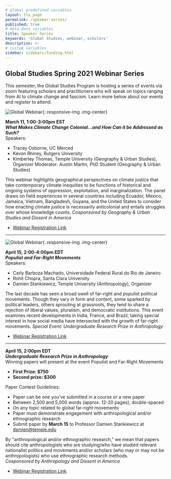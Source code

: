 ```yaml
---
# global predefined variables
layout: tla_page
permalink: /speaker-series/
published: true
# meta-data variables
title: Speaker Series
keywords: 'Global Studies, webinar, scholars'
description: >-
# custom variables
sidebar: sidebars/funding.html  
---
```

## Global Studies Spring 2021 Webinar Series
This semester, the Global Studies Program is hosting a series of events via zoom featuring scholars and practitioners who will speak on topics ranging from AI to climate change and fascism. Learn more below about our events and register to attend.

![Global Webinar]({{site.baseurl}}/media/C-2.png){:.responsive-img .img-center}

**March 11, 1:00-3:00pm EST**<br>
**_What Makes Climate Change Colonial...and How Can it be Addressed as Such?_**<br>
Speakers:
- Tracey Osborne, UC Merced
- Kevon Rhiney, Rutgers University
- Kimberley Thomas, Temple University (Geography & Urban Studies), Organizer Moderator: Austin Martin, PhD Student (Geography & Urban Studies)

This webinar highlights geographical perspectives on climate justice that take contemporary climate inequities to be functions of historical and ongoing systems of oppression, exploitation, and marginalization. The panel draws on field experiences in several countries including Ecuador, Mexico, Jamaica, Vietnam, Bangladesh, Guyana, and the United States to consider how enacting climate justice is necessarily anticolonial and entails struggles over whose knowledge counts.
_Cosponsored by Geography & Urban Studies and Dissent in America_<br>
- [Webinar Registration Link](https://bit.ly/3pY7296)

___

![Global Webinar]({{site.baseurl}}/media/C-3.png){:.responsive-img .img-center}


**April 15, 2:00-4:00pm EDT**<br>
**_Populist and Far-Right Movements_**<br>
Speakers:
- Carly Barboza Machado, Universidade Federal Rural do Rio de Janeiro 
- Rohit Chopra, Santa Clara University
- Damien Stankiewicz, Temple University (Anthropology), Organizer

The last decade has seen a broad swell of far-right and populist political movements. Though they vary in form and content, some sparked by political leaders, others sprouting at grassroots, they tend to share a rejection of liberal values, pluralism, and democratic institutions. This event examines recent developments in India, France, and Brazil, taking special interest in how social media have intersected with the growth of far-right movements.
_Special Event: Undergraduate Research Prize in Anthropology_<br>
- [Webinar Registration Link](https://bit.ly/3pYsA5T)

___

**April 15, 2:00pm EDT**<br>
**_Undergraduate Research Prize in Anthropology_**<br>
Winning papers will present at the event Populist and Far-Right Movements
- **First Prize: $750** 
- **Second prize: $300**<br>

Paper Contest Guidelines:
- Paper can be one you’ve submitted in a course or a new paper
- Between 2,500 and 5,000 words (approx. 12-20 pages), double-spaced
- On any topic related to global far-right movements
- Paper must demonstrate engagement with anthropological and/or ethnographic research
- Submit paper by **March 15** to Professor Damien Stankiewicz at [damien@temple.edu](mailto:damien@temple.edu)

By "anthropological and/or ethnographic research," we mean that papers should cite anthropologists who are studying/who have studied relevant nationalist politics and movements and/or scholars (who may or may not be anthropologists) who use ethnographic research methods.<br>
_Cosponsored by Anthropology and Dissent in America_<br>
- [Webinar Registration Link](https://bit.ly/3pYsA5T)
